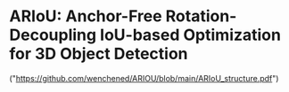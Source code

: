 # ARIoU: Anchor-Free Rotation-Decoupling IoU-based Optimization for 3D Object Detection
("https://github.com/wenchened/ARIOU/blob/main/ARIoU_structure.pdf")
